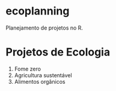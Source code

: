 # ecoplanning
Planejamento de projetos no R.
# Projetos de Ecologia
1. Fome zero
2. Agricultura sustentável
3. Alimentos orgânicos
